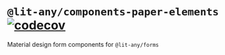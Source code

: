 # `@lit-any/components-paper-elements` [![codecov](https://codecov.io/gh/hypermedia-app/lit-any-components-paper-elements/branch/master/graph/badge.svg)](https://codecov.io/gh/wikibus/lit-any)

Material design form components for `@lit-any/forms`
